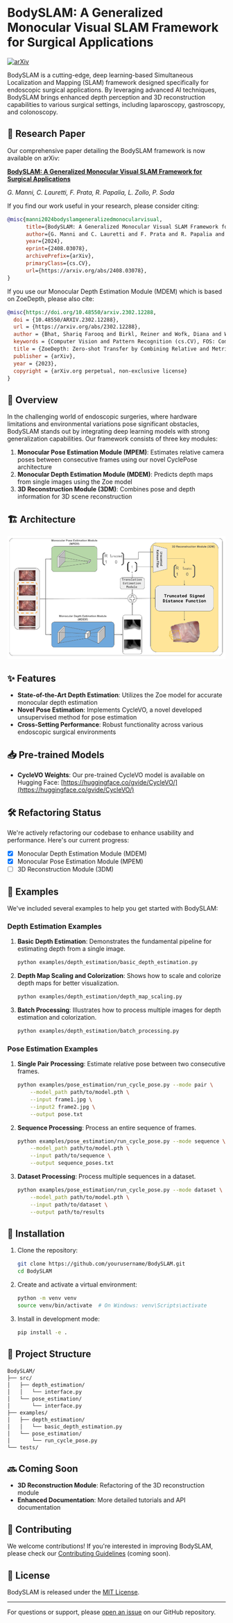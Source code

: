 # BodySLAM: A Generalized Monocular Visual SLAM Framework for Surgical Applications

[![arXiv](https://img.shields.io/badge/arXiv-2408.03078-b31b1b.svg)](https://arxiv.org/abs/2408.03078)

BodySLAM is a cutting-edge, deep learning-based Simultaneous Localization and Mapping (SLAM) framework designed specifically for endoscopic surgical applications. By leveraging advanced AI techniques, BodySLAM brings enhanced depth perception and 3D reconstruction capabilities to various surgical settings, including laparoscopy, gastroscopy, and colonoscopy.

## 📄 Research Paper

Our comprehensive paper detailing the BodySLAM framework is now available on arXiv:

**[BodySLAM: A Generalized Monocular Visual SLAM Framework for Surgical Applications](https://arxiv.org/abs/2408.03078)**

*G. Manni, C. Lauretti, F. Prata, R. Papalia, L. Zollo, P. Soda*

If you find our work useful in your research, please consider citing:

```bibtex
@misc{manni2024bodyslamgeneralizedmonocularvisual,
      title={BodySLAM: A Generalized Monocular Visual SLAM Framework for Surgical Applications}, 
      author={G. Manni and C. Lauretti and F. Prata and R. Papalia and L. Zollo and P. Soda},
      year={2024},
      eprint={2408.03078},
      archivePrefix={arXiv},
      primaryClass={cs.CV},
      url={https://arxiv.org/abs/2408.03078}, 
}
```

If you use our Monocular Depth Estimation Module (MDEM) which is based on ZoeDepth, please also cite:

```bibtex
@misc{https://doi.org/10.48550/arxiv.2302.12288,
  doi = {10.48550/ARXIV.2302.12288},
  url = {https://arxiv.org/abs/2302.12288},
  author = {Bhat, Shariq Farooq and Birkl, Reiner and Wofk, Diana and Wonka, Peter and Müller, Matthias},
  keywords = {Computer Vision and Pattern Recognition (cs.CV), FOS: Computer and information sciences, FOS: Computer and information sciences},
  title = {ZoeDepth: Zero-shot Transfer by Combining Relative and Metric Depth},
  publisher = {arXiv},
  year = {2023},
  copyright = {arXiv.org perpetual, non-exclusive license}
}
```

## 🚀 Overview

In the challenging world of endoscopic surgeries, where hardware limitations and environmental variations pose significant obstacles, BodySLAM stands out by integrating deep learning models with strong generalization capabilities. Our framework consists of three key modules:

1. **Monocular Pose Estimation Module (MPEM)**: Estimates relative camera poses between consecutive frames using our novel CyclePose architecture
2. **Monocular Depth Estimation Module (MDEM)**: Predicts depth maps from single images using the Zoe model
3. **3D Reconstruction Module (3DM)**: Combines pose and depth information for 3D scene reconstruction

## 🏗️ Architecture

![BodySLAM Architecture](/assets/BodySLAM_Architecture.png)

## ✨ Features

- **State-of-the-Art Depth Estimation**: Utilizes the Zoe model for accurate monocular depth estimation
- **Novel Pose Estimation**: Implements CycleVO, a novel developed unsupervised method for pose estimation
- **Cross-Setting Performance**: Robust functionality across various endoscopic surgical environments

## 📥 Pre-trained Models

- **CycleVO Weights**: Our pre-trained CycleVO model is available on Hugging Face: [https://huggingface.co/gvide/CycleVO/](https://huggingface.co/gvide/CycleVO/)

## 🛠 Refactoring Status

We're actively refactoring our codebase to enhance usability and performance. Here's our current progress:

- [x] Monocular Depth Estimation Module (MDEM)
- [x] Monocular Pose Estimation Module (MPEM)
- [ ] 3D Reconstruction Module (3DM)

## 📘 Examples

We've included several examples to help you get started with BodySLAM:

### Depth Estimation Examples
1. **Basic Depth Estimation**: Demonstrates the fundamental pipeline for estimating depth from a single image.
   ```bash
   python examples/depth_estimation/basic_depth_estimation.py
   ```

2. **Depth Map Scaling and Colorization**: Shows how to scale and colorize depth maps for better visualization.
   ```bash
   python examples/depth_estimation/depth_map_scaling.py
   ```

3. **Batch Processing**: Illustrates how to process multiple images for depth estimation and colorization.
   ```bash
   python examples/depth_estimation/batch_processing.py
   ```

### Pose Estimation Examples
1. **Single Pair Processing**: Estimate relative pose between two consecutive frames.
   ```bash
   python examples/pose_estimation/run_cycle_pose.py --mode pair \
       --model_path path/to/model.pth \
       --input frame1.jpg \
       --input2 frame2.jpg \
       --output pose.txt
   ```

2. **Sequence Processing**: Process an entire sequence of frames.
   ```bash
   python examples/pose_estimation/run_cycle_pose.py --mode sequence \
       --model_path path/to/model.pth \
       --input path/to/sequence \
       --output sequence_poses.txt
   ```

3. **Dataset Processing**: Process multiple sequences in a dataset.
   ```bash
   python examples/pose_estimation/run_cycle_pose.py --mode dataset \
       --model_path path/to/model.pth \
       --input path/to/dataset \
       --output path/to/results
   ```

## 🚀 Installation

1. Clone the repository:
   ```bash
   git clone https://github.com/yourusername/BodySLAM.git
   cd BodySLAM
   ```

2. Create and activate a virtual environment:
   ```bash
   python -m venv venv
   source venv/bin/activate  # On Windows: venv\Scripts\activate
   ```

3. Install in development mode:
   ```bash
   pip install -e .
   ```

## 🔧 Project Structure

```
BodySLAM/
├── src/
│   ├── depth_estimation/
│   │   └── interface.py
│   └── pose_estimation/
│       └── interface.py
├── examples/
│   ├── depth_estimation/
│   │   └── basic_depth_estimation.py
│   └── pose_estimation/
│       └── run_cycle_pose.py
└── tests/
```

## 🔜 Coming Soon

- **3D Reconstruction Module**: Refactoring of the 3D reconstruction module
- **Enhanced Documentation**: More detailed tutorials and API documentation

## 🤝 Contributing

We welcome contributions! If you're interested in improving BodySLAM, please check our [Contributing Guidelines](CONTRIBUTING.md) (coming soon).

## 📄 License

BodySLAM is released under the [MIT License](LICENSE).

---

For questions or support, please [open an issue](https://github.com/GuidoManni/BodySLAM/issues) on our GitHub repository.